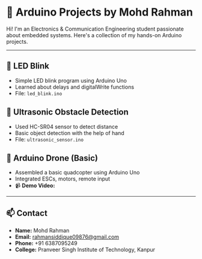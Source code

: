 # 🔧 Arduino Projects by Mohd Rahman

Hi! I'm an Electronics & Communication Engineering student passionate about embedded systems. Here's a collection of my hands-on Arduino projects.

---

## 🔹 LED Blink
- Simple LED blink program using Arduino Uno
- Learned about delays and digitalWrite functions
- File: `led_blink.ino`

## 🔹 Ultrasonic Obstacle Detection
- Used HC-SR04 sensor to detect distance
- Basic object detection with the help of hand
- File: `ultrasonic_sensor.ino`

## 🔹 Arduino Drone (Basic)
- Assembled a basic quadcopter using Arduino Uno
- Integrated ESCs, motors, remote input
- 📹 **Demo Video:** 

---

## 📫 Contact
- **Name:** Mohd Rahman  
- **Email:** rahmansiddique09876@gmail.com  
- **Phone:** +91 6387095249  
- **College:** Pranveer Singh Institute of Technology, Kanpur  


